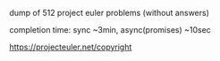 dump of 512 project euler problems (without answers)

completion time: sync ~3min, async(promises) ~10sec

https://projecteuler.net/copyright
